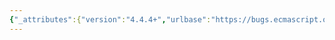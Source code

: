 ```yaml
---
{"_attributes":{"version":"4.4.4+","urlbase":"https://bugs.ecmascript.org/","maintainer":"dherman@mozilla.com"},"bug":{"bug_id":2599,"creation_ts":"2014-03-27 13:39:00 -0700","short_desc":"15.10.7: \"length\" property for RegExp instances","delta_ts":"2015-10-12 16:18:43 -0700","product":"ECMA-262, Editions 5 and 5.1","component":"technical content","version":"Edition 5.1","rep_platform":"All","op_sys":"All","bug_status":"RESOLVED","resolution":"FIXED","priority":"Normal","bug_severity":"normal","everconfirmed":true,"reporter":{"uid":"allen","name":"Allen Wirfs-Brock"},"assigned_to":{"uid":"allen","name":"Allen Wirfs-Brock"},"cc":["andrebargull","brterlso"],"long_desc":[{"commentid":7489,"comment_count":0,"who":{"uid":"allen","name":"Allen Wirfs-Brock"},"bug_when":"2014-03-27 13:39:56 -0700","thetext":"+++ This bug was initially created as a clone of Bug #1150 +++\n\n---\nRegExp instances also have a [[Match]] internal  data property and a length property.\n---\n\nRegExp instances do not have a 'length' property. (This is also present in the ES5.1 spec)"},{"commentid":14776,"comment_count":1,"who":{"uid":"brterlso","name":"Brian Terlson"},"bug_when":"2015-10-04 09:04:20 -0700","thetext":"ES2015 no longer claims RegExp instances have a length property."}]}}
---
```

